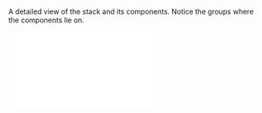 A detailed view of the stack and its components. Notice the groups where the components lie on.

![Farol Stack Detailed](img/farol_stack_detail.pdf)
